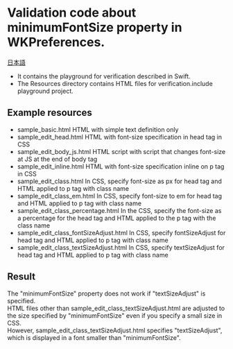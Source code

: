 # Validation code about minimumFontSize property in WKPreferences.

[日本語](README.ja.md)

- It contains the playground for verification described in Swift.   
- The Resources directory contains HTML files for verification.include playground project.   

## Example resources

- sample_basic.html
    HTML with simple text definition only
- sample_edit_head.html
    HTML with font-size specification in head tag in CSS
- sample_edit_body_js.html
    HTML script with script that changes font-size at JS at the end of body tag
- sample_edit_inline.html
    HTML with font-size specification inline on p tag in CSS
- sample_edit_class.html
    In CSS, specify font-size as px for head tag and HTML applied to p tag with class name
- sample_edit_class_em.html
    In CSS, specify font-size to em for head tag and HTML applied to p tag with class name
- sample_edit_class_percentage.html
    In the CSS, specify the font-size as a percentage for the head tag and HTML applied to the p tag with the class name
- sample_edit_class_fontSizeAdjust.html
    In CSS, specify fontSizeAdjust for head tag and HTML applied to p tag with class name
- sample_edit_class_textSizeAdjust.html
    In CSS, specify textSizeAdjust for head tag and HTML applied to p tag with class name


## Result

The "minimumFontSize" property does not work if "textSizeAdjust" is specified.   
HTML files other than sample_edit_class_textSizeAdjust.html are adjusted to the size specified by "minimumFontSize" even if you specify a small size in CSS.   
However, sample_edit_class_textSizeAdjust.html specifies "textSizeAdjust", which is displayed in a font smaller than "minimumFontSize".    

